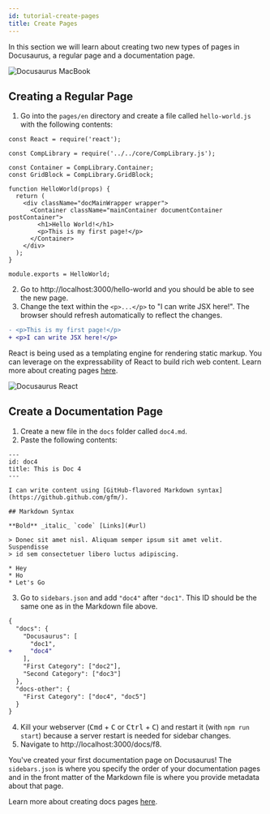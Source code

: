 ```yaml
---
id: tutorial-create-pages
title: Create Pages
---
```


In this section we will learn about creating two new types of pages in Docusaurus, a regular page and a documentation page.

<img alt="Docusaurus MacBook" src="/img/undraw_docusaurus_tree.svg" class="docImage"/>

## Creating a Regular Page

1. Go into the `pages/en` directory and create a file called `hello-world.js` with the following contents:

```
const React = require('react');

const CompLibrary = require('../../core/CompLibrary.js');

const Container = CompLibrary.Container;
const GridBlock = CompLibrary.GridBlock;

function HelloWorld(props) {
  return (
    <div className="docMainWrapper wrapper">
      <Container className="mainContainer documentContainer postContainer">
        <h1>Hello World!</h1>
        <p>This is my first page!</p>
      </Container>
    </div>
  );
}

module.exports = HelloWorld;
```

2. Go to http://localhost:3000/hello-world and you should be able to see the new page.
1. Change the text within the `<p>...</p>` to "I can write JSX here!". The browser should refresh automatically to reflect the changes.

```diff
- <p>This is my first page!</p>
+ <p>I can write JSX here!</p>
```

React is being used as a templating engine for rendering static markup. You can leverage on the expressability of React to build rich web content. Learn more about creating pages [here](custom-pages).

<img alt="Docusaurus React" src="/img/undraw_docusaurus_react.svg" class="docImage"/>

## Create a Documentation Page

1. Create a new file in the `docs` folder called `doc4.md`.
1. Paste the following contents:

```
---
id: doc4
title: This is Doc 4
---

I can write content using [GitHub-flavored Markdown syntax](https://github.github.com/gfm/).

## Markdown Syntax

**Bold** _italic_ `code` [Links](#url)

> Donec sit amet nisl. Aliquam semper ipsum sit amet velit. Suspendisse
> id sem consectetuer libero luctus adipiscing.

* Hey
* Ho
* Let's Go
```

3. Go to `sidebars.json` and add `"doc4"` after `"doc1"`. This ID should be the same one as in the Markdown file above.

```diff
{
  "docs": {
    "Docusaurus": [
      "doc1",
+     "doc4"
    ],
    "First Category": ["doc2"],
    "Second Category": ["doc3"]
  },
  "docs-other": {
    "First Category": ["doc4", "doc5"]
  }
}
```

4. Kill your webserver (<kbd>Cmd</kbd> + <kbd>C</kbd> or <kbd>Ctrl</kbd> + <kbd>C</kbd>) and restart it (with `npm run start`) because a server restart is needed for sidebar changes.
5. Navigate to http://localhost:3000/docs/f8.

You've created your first documentation page on Docusaurus! The `sidebars.json` is where you specify the order of your documentation pages and in the front matter of the Markdown file is where you provide metadata about that page.

Learn more about creating docs pages [here](navigation).

